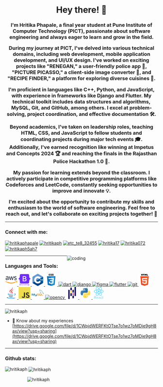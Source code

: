 <h1 align="center">Hey there! 👋</h1>
<h3 align="center">
I'm Hritika Phapale, a final year student at Pune Institute of Computer Technology (PICT), passionate about software engineering and always eager to learn and grow in the field.

During my journey at PICT, I've delved into various technical domains, including web development, mobile application development, and UI/UX design. I've worked on exciting projects like "RENEGAN," a user-friendly police app 🚓, "PICTURE PICASSO," a client-side image converter 🎨, and "RECIPE FINDER," a platform for exploring diverse cuisines 🍲.

I'm proficient in languages like C++, Python, and JavaScript, with experience in frameworks like Django and Flutter. My technical toolkit includes data structures and algorithms, MySQL, Git, and GitHub, among others. I excel at problem-solving, project coordination, and effective documentation 🛠️.

Beyond academics, I've taken on leadership roles, teaching HTML, CSS, and JavaScript to fellow students and coordinating projects during major tech events 🎓. Additionally, I've earned recognition like winning at Impetus and Concepts 2024 🏆 and reaching the finals in the Rajasthan Police Hackathon 1.0 🚀.

My passion for learning extends beyond the classroom. I actively participate in competitive programming platforms like Codeforces and LeetCode, constantly seeking opportunities to improve and innovate 💡.

I'm excited about the opportunity to contribute my skills and enthusiasm to the world of software engineering. Feel free to reach out, and let's collaborate on exciting projects together! 🌟
</h3>

---

<h3 align="left">Connect with me:</h3>
<p align="left">
<a href="https://twitter.com/hritikaphapale" target="blank"><img align="center" src="https://raw.githubusercontent.com/rahuldkjain/github-profile-readme-generator/master/src/images/icons/Social/twitter.svg" alt="hritikaphapale" height="30" width="40" /></a>
<a href="https://linkedin.com/in/hritikaph" target="blank"><img align="center" src="https://raw.githubusercontent.com/rahuldkjain/github-profile-readme-generator/master/src/images/icons/Social/linked-in-alt.svg" alt="hritikaph" height="30" width="40" /></a>
<a href="https://www.hackerrank.com/etc_te8_32455" target="blank"><img align="center" src="https://raw.githubusercontent.com/rahuldkjain/github-profile-readme-generator/master/src/images/icons/Social/hackerrank.svg" alt="etc_te8_32455" height="30" width="40" /></a>
<a href="https://codeforces.com/profile/hritika17" target="blank"><img align="center" src="https://raw.githubusercontent.com/rahuldkjain/github-profile-readme-generator/master/src/images/icons/Social/codeforces.svg" alt="hritika17" height="30" width="40" /></a>
<a href="https://www.leetcode.com/hritika072" target="blank"><img align="center" src="https://raw.githubusercontent.com/rahuldkjain/github-profile-readme-generator/master/src/images/icons/Social/leet-code.svg" alt="hritika072" height="30" width="40" /></a>
<a href="https://auth.geeksforgeeks.org/user/hritikaph5ah7" target="blank"><img align="center" src="https://raw.githubusercontent.com/rahuldkjain/github-profile-readme-generator/master/src/images/icons/Social/geeks-for-geeks.svg" alt="hritikaph5ah7" height="30" width="40" /></a>

</p>

<img align="right" alt="coding" width="300" src="https://user-images.githubusercontent.com/74038190/236119160-976a0405-caa7-470c-9356-16d43402ea0a.gif">

---

<h3 align="left">Languages and Tools:</h3>
<p align="left"> <a href="https://aws.amazon.com" target="_blank" rel="noreferrer">
  <img src="https://raw.githubusercontent.com/devicons/devicon/master/icons/amazonwebservices/amazonwebservices-original-wordmark.svg" alt="aws" width="40" height="40"/> </a>
  <a href="https://getbootstrap.com" target="_blank" rel="noreferrer">
  <img src="https://raw.githubusercontent.com/devicons/devicon/master/icons/bootstrap/bootstrap-plain-wordmark.svg" alt="bootstrap" width="40" height="40"/> </a>
  <a href="https://www.w3schools.com/cpp/" target="_blank" rel="noreferrer"> 
    <img src="https://raw.githubusercontent.com/devicons/devicon/master/icons/cplusplus/cplusplus-original.svg" alt="cplusplus" width="40" height="40"/> </a> 
  <a href="https://www.w3schools.com/css/" target="_blank" rel="noreferrer"> <img src="https://raw.githubusercontent.com/devicons/devicon/master/icons/css3/css3-original-wordmark.svg" alt="css3" width="40" height="40"/> </a> 
  <a href="https://dart.dev" target="_blank" rel="noreferrer"> <img src="https://www.vectorlogo.zone/logos/dartlang/dartlang-icon.svg" alt="dart" width="40" height="40"/> </a> 
  <a href="https://www.djangoproject.com/" target="_blank" rel="noreferrer"> <img src="https://cdn.worldvectorlogo.com/logos/django.svg" alt="django" width="40" height="40"/> </a>
  <a href="https://www.figma.com/" target="_blank" rel="noreferrer"> <img src="https://www.vectorlogo.zone/logos/figma/figma-icon.svg" alt="figma" width="40" height="40"/> </a> 
  <a href="https://flutter.dev" target="_blank" rel="noreferrer"> <img src="https://www.vectorlogo.zone/logos/flutterio/flutterio-icon.svg" alt="flutter" width="40" height="40"/> </a>
  <a href="https://git-scm.com/" target="_blank" rel="noreferrer"> <img src="https://www.vectorlogo.zone/logos/git-scm/git-scm-icon.svg" alt="git" width="40" height="40"/> </a>
  <a href="https://www.w3.org/html/" target="_blank" rel="noreferrer"> <img src="https://raw.githubusercontent.com/devicons/devicon/master/icons/html5/html5-original-wordmark.svg" alt="html5" width="40" height="40"/> </a>
  <a href="https://www.java.com" target="_blank" rel="noreferrer"> <img src="https://raw.githubusercontent.com/devicons/devicon/master/icons/java/java-original.svg" alt="java" width="40" height="40"/> </a> 
  <a href="https://developer.mozilla.org/en-US/docs/Web/JavaScript" target="_blank" rel="noreferrer"> <img src="https://raw.githubusercontent.com/devicons/devicon/master/icons/javascript/javascript-original.svg" alt="javascript" width="40" height="40"/> </a> 
  <a href="https://www.mysql.com/" target="_blank" rel="noreferrer"> <img src="https://raw.githubusercontent.com/devicons/devicon/master/icons/mysql/mysql-original-wordmark.svg" alt="mysql" width="40" height="40"/> </a>
  <a href="https://opencv.org/" target="_blank" rel="noreferrer"> <img src="https://www.vectorlogo.zone/logos/opencv/opencv-icon.svg" alt="opencv" width="40" height="40"/> </a> 
  <a href="https://pandas.pydata.org/" target="_blank" rel="noreferrer"> <img src="https://raw.githubusercontent.com/devicons/devicon/2ae2a900d2f041da66e950e4d48052658d850630/icons/pandas/pandas-original.svg" alt="pandas" width="40" height="40"/> </a> 
  <a href="https://www.python.org" target="_blank" rel="noreferrer"> <img src="https://raw.githubusercontent.com/devicons/devicon/master/icons/python/python-original.svg" alt="python" width="40" height="40"/> </a> 
  <a href="https://reactjs.org/" target="_blank" rel="noreferrer"> <img src="https://raw.githubusercontent.com/devicons/devicon/master/icons/react/react-original-wordmark.svg" alt="react" width="40" height="40"/> </a> </p>

---

<p align="left"> <img src="https://komarev.com/ghpvc/?username=hritikaph&label=Profile%20views&color=0e75b6&style=flat" alt="hritikaph" /> </p>

- 📄 Know about my experiences [https://drive.google.com/file/d/1CWpjdWERFKtOTse7o1wz7oMDie9gH8ax/view?usp=sharing](https://drive.google.com/file/d/1CWpjdWERFKtOTse7o1wz7oMDie9gH8ax/view?usp=sharing)

---
<h3>Github stats:</h3>


<p><img align="left" src="https://github-readme-stats.vercel.app/api/top-langs?username=hritikaph&show_icons=true&locale=en&layout=compact" alt="hritikaph" height="170" /></p>

<p>&nbsp;<img align="center" src="https://github-readme-stats.vercel.app/api?username=hritikaph&show_icons=true&locale=en" alt="hritikaph" height="170"/></p>

<p><img align="center" src="https://github-readme-streak-stats.herokuapp.com/?user=hritikaph&" alt="hritikaph" /></p>
